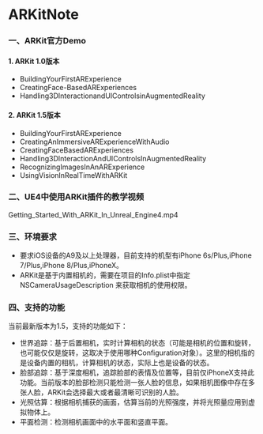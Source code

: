 # ARKitNote

### 一、ARKit官方Demo
#### 1.  ARKit 1.0版本
- BuildingYourFirstARExperience
- CreatingFace-BasedARExperiences
- Handling3DInteractionandUIControlsinAugmentedReality

#### 2. ARKit 1.5版本
- BuildingYourFirstARExperience
- CreatingAnImmersiveARExperienceWithAudio
- CreatingFaceBasedARExperiences
-  Handling3DInteractionAndUIControlsInAugmentedReality
-  RecognizingImagesInAnARExperience
-  UsingVisionInRealTimeWithARKit


### 二、UE4中使用ARKit插件的教学视频
Getting_Started_With_ARKit_In_Unreal_Engine4.mp4

### 三、环境要求
- 要求iOS设备的A9及以上处理器，目前支持的机型有iPhone 6s/Plus,iPhone 7/Plus,iPhone 8/Plus,iPhoneX。
- ARKit是基于内置相机的，需要在项目的Info.plist中指定NSCameraUsageDescription 来获取相机的使用权限。

### 四、支持的功能
当前最新版本为1.5，支持的功能如下：
- 世界追踪：基于后置相机，实时计算相机的状态（可能是相机的位置和旋转，也可能仅仅是旋转，这取决于使用哪种Configuration对象）。这里的相机指的是设备内置的相机，计算相机的状态，实际上也是设备的状态。
- 脸部追踪：基于深度相机，追踪脸部的表情及位置等，目前仅iPhoneX支持此功能。当前版本的脸部检测只能检测一张人脸的信息，如果相机图像中存在多张人脸，ARKit会选择最大或者最清晰可识别的人脸。
- 光照估算：根据相机捕获的画面，估算当前的光照强度，并将光照量应用到虚拟物体上。
- 平面检测：检测相机画面中的水平面和竖直平面。
